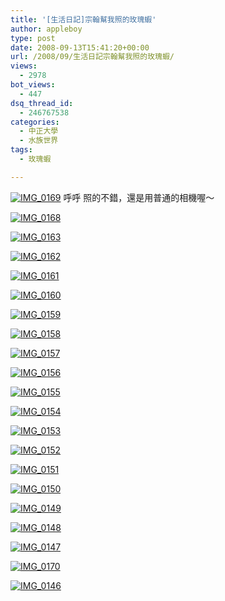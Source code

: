 ```yaml
---
title: '[生活日記]宗翰幫我照的玫瑰蝦'
author: appleboy
type: post
date: 2008-09-13T15:41:20+00:00
url: /2008/09/生活日記宗翰幫我照的玫瑰蝦/
views:
  - 2978
bot_views:
  - 447
dsq_thread_id:
  - 246767538
categories:
  - 中正大學
  - 水族世界
tags:
  - 玫瑰蝦

---
```

[<img src='https://i1.wp.com/farm4.static.flickr.com/3151/2848414372_d10bd77429.jpg?w=840&#038;ssl=1' border='0' alt='IMG_0169' data-recalc-dims="1" />][1] 呼呼 照的不錯，還是用普通的相機喔～ 

<!--more-->

[<img src='https://i0.wp.com/farm4.static.flickr.com/3100/2848413720_c7b4d272f9.jpg?w=840&#038;ssl=1' border='0' alt='IMG_0168' data-recalc-dims="1" />][2]

[<img src='https://i2.wp.com/farm4.static.flickr.com/3292/2848413118_819a304f1e.jpg?w=840&#038;ssl=1' border='0' alt='IMG_0163' data-recalc-dims="1" />][3]

[<img src='https://i2.wp.com/farm4.static.flickr.com/3016/2848412648_f230d24fc7.jpg?w=840&#038;ssl=1' border='0' alt='IMG_0162' data-recalc-dims="1" />][4]

[<img src='https://i2.wp.com/farm4.static.flickr.com/3151/2848412206_62c5cbd28a.jpg?w=840&#038;ssl=1' border='0' alt='IMG_0161' data-recalc-dims="1" />][5]

[<img src='https://i2.wp.com/farm4.static.flickr.com/3231/2847581499_a680333a3e.jpg?w=840&#038;ssl=1' border='0' alt='IMG_0160' data-recalc-dims="1" />][6]

[<img src='https://i2.wp.com/farm4.static.flickr.com/3165/2847581059_0c25f2f2b5.jpg?w=840&#038;ssl=1' border='0' alt='IMG_0159' data-recalc-dims="1" />][7]

[<img src='https://i0.wp.com/farm4.static.flickr.com/3200/2847580551_8c9b6aff13.jpg?w=840&#038;ssl=1' border='0' alt='IMG_0158' data-recalc-dims="1" />][8]

[<img src='https://i2.wp.com/farm4.static.flickr.com/3283/2848410516_f1a1480359.jpg?w=840&#038;ssl=1' border='0' alt='IMG_0157' data-recalc-dims="1" />][9]

[<img src='https://i0.wp.com/farm4.static.flickr.com/3262/2847579497_aebbfb2e80.jpg?w=840&#038;ssl=1' border='0' alt='IMG_0156' data-recalc-dims="1" />][10]

[<img src='https://i0.wp.com/farm4.static.flickr.com/3274/2848409324_5d5328798c.jpg?w=840&#038;ssl=1' border='0' alt='IMG_0155' data-recalc-dims="1" />][11]

[<img src='https://i0.wp.com/farm4.static.flickr.com/3105/2847578541_b98a4a91fc.jpg?w=840&#038;ssl=1' border='0' alt='IMG_0154' data-recalc-dims="1" />][12]

[<img src='https://i1.wp.com/farm4.static.flickr.com/3037/2848408376_8e8256eace.jpg?w=840&#038;ssl=1' border='0' alt='IMG_0153' data-recalc-dims="1" />][13]

[<img src='https://i0.wp.com/farm4.static.flickr.com/3232/2848407854_5d3211321e.jpg?w=840&#038;ssl=1' border='0' alt='IMG_0152' data-recalc-dims="1" />][14]

[<img src='https://i2.wp.com/farm4.static.flickr.com/3056/2847577049_6dc4aaf67f.jpg?w=840&#038;ssl=1' border='0' alt='IMG_0151' data-recalc-dims="1" />][15]

[<img src='https://i1.wp.com/farm4.static.flickr.com/3248/2848406948_8905e73cd6.jpg?w=840&#038;ssl=1' border='0' alt='IMG_0150' data-recalc-dims="1" />][16]

[<img src='https://i1.wp.com/farm4.static.flickr.com/3282/2847576219_7dfca626c2.jpg?w=840&#038;ssl=1' border='0' alt='IMG_0149' data-recalc-dims="1" />][17]

[<img src='https://i0.wp.com/farm4.static.flickr.com/3205/2848406096_06ce23d6d4.jpg?w=840&#038;ssl=1' border='0' alt='IMG_0148' data-recalc-dims="1" />][18]

[<img src='https://i0.wp.com/farm4.static.flickr.com/3190/2847575331_21b8a8b882.jpg?w=840&#038;ssl=1' border='0' alt='IMG_0147' data-recalc-dims="1" />][19]

[<img src='https://i1.wp.com/farm4.static.flickr.com/3039/2848414842_ef5c66e9ef.jpg?w=840&#038;ssl=1' border='0' alt='IMG_0170' data-recalc-dims="1" />][20]

[<img src='https://i1.wp.com/farm4.static.flickr.com/3202/2847574805_58a5bd98f3.jpg?w=840&#038;ssl=1' border='0' alt='IMG_0146' data-recalc-dims="1" />][21]

 [1]: https://www.flickr.com/photos/10526457@N00/2848414372/ "IMG_0169"
 [2]: https://www.flickr.com/photos/10526457@N00/2848413720/ "IMG_0168"
 [3]: https://www.flickr.com/photos/10526457@N00/2848413118/ "IMG_0163"
 [4]: https://www.flickr.com/photos/10526457@N00/2848412648/ "IMG_0162"
 [5]: https://www.flickr.com/photos/10526457@N00/2848412206/ "IMG_0161"
 [6]: https://www.flickr.com/photos/10526457@N00/2847581499/ "IMG_0160"
 [7]: https://www.flickr.com/photos/10526457@N00/2847581059/ "IMG_0159"
 [8]: https://www.flickr.com/photos/10526457@N00/2847580551/ "IMG_0158"
 [9]: https://www.flickr.com/photos/10526457@N00/2848410516/ "IMG_0157"
 [10]: https://www.flickr.com/photos/10526457@N00/2847579497/ "IMG_0156"
 [11]: https://www.flickr.com/photos/10526457@N00/2848409324/ "IMG_0155"
 [12]: https://www.flickr.com/photos/10526457@N00/2847578541/ "IMG_0154"
 [13]: https://www.flickr.com/photos/10526457@N00/2848408376/ "IMG_0153"
 [14]: https://www.flickr.com/photos/10526457@N00/2848407854/ "IMG_0152"
 [15]: https://www.flickr.com/photos/10526457@N00/2847577049/ "IMG_0151"
 [16]: https://www.flickr.com/photos/10526457@N00/2848406948/ "IMG_0150"
 [17]: https://www.flickr.com/photos/10526457@N00/2847576219/ "IMG_0149"
 [18]: https://www.flickr.com/photos/10526457@N00/2848406096/ "IMG_0148"
 [19]: https://www.flickr.com/photos/10526457@N00/2847575331/ "IMG_0147"
 [20]: https://www.flickr.com/photos/10526457@N00/2848414842/ "IMG_0170"
 [21]: https://www.flickr.com/photos/10526457@N00/2847574805/ "IMG_0146"